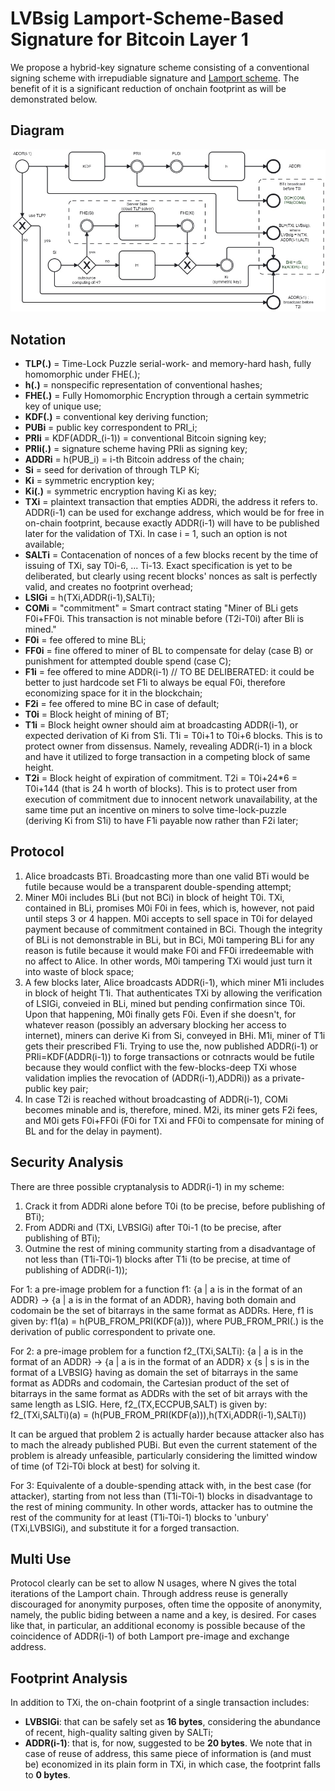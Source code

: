# LVBsig Lamport-Scheme-Based Signature for Bitcoin Layer 1

We propose a hybrid-key signature scheme consisting of a conventional signing scheme with irrepudiable signature and [Lamport scheme](https://en.wikipedia.org/wiki/S/KEY). The benefit of it is a significant reduction of onchain footprint as will be demonstrated below.

## Diagram

![Diagram representing derivation_of_one_LVBsig_chain_cycle](keys_diagram.jpg)

## Notation

* **TLP(.)** = Time-Lock Puzzle serial-work- and memory-hard hash, fully homomorphic under FHE(.);
* **h(.)** = nonspecific representation of conventional hashes;
* **FHE(.)** = Fully Homomorphic Encryption through a certain symmetric key of unique use;
* **KDF(.)** = conventional key deriving function;
* **PUBi** = public key correspondent to PRI_i;
* **PRIi** = KDF(ADDR_(i-1)) = conventional Bitcoin signing key;
* **PRIi(.)** = signature scheme having PRIi as signing key;
* **ADDRi** = h(PUB_i) = i-th Bitcoin address of the chain;
* **Si** = seed for derivation of through TLP Ki;
* **Ki** = symmetric encryption key;
* **Ki(.)** = symmetric encryption having Ki as key;
* **TXi** = plaintext transaction that empties ADDRi, the address it refers to. ADDR(i-1) can be used for exchange address, which would be for free in on-chain footprint, because exactly ADDR(i-1) will have to be published later for the validation of TXi. In case i = 1, such an option is not available;
* **SALTi** = Contacenation of nonces of a few blocks recent by the time of issuing of TXi, say T0i-6, ... Ti-13. Exact specification is yet to be deliberated, but clearly using recent blocks' nonces as salt is perfectly valid, and creates no footprint overhead;
* **LSIGi** = h(TXi,ADDR(i-1),SALTi);
* **COMi** = "commitment" = Smart contract stating "Miner of BLi gets F0i+FF0i. This transaction is not minable before (T2i-T0i) after Bli is mined."
* **F0i** = fee offered to mine BLi;
* **FF0i** = fine offered to miner of BL to compensate for delay (case B) or punishment for attempted double spend (case C);
* **F1i** = fee offered to mine ADDR(i-1) // TO BE DELIBERATED: it could be better to just hardcode set F1i to always be equal F0i, therefore economizing space for it in the blockchain;
* **F2i** = fee offered to mine BC in case of default;
* **T0i** = Block height of mining of BT;
* **T1i** = Block height owner should aim at broadcasting ADDR(i-1), or expected derivation of Ki from S1i. T1i = T0i+1 to T0i+6 blocks. This is to protect owner from dissensus. Namely, revealing ADDR(i-1) in a block and have it utilized to forge transaction in a competing block of same height.
* **T2i** = Block height of expiration of commitment. T2i = T0i+24*6 = T0i+144 (that is 24 h worth of blocks). This is to protect user from execution of commitment due to innocent network unavailability, at the same time put an incentive on miners to solve time-lock-puzzle (deriving Ki from S1i) to have F1i payable now rather than F2i later;

## Protocol

1. Alice broadcasts BTi. Broadcasting more than one valid BTi would be futile because would be a transparent double-spending attempt;
2. Miner M0i includes BLi (but not BCi) in block of height T0i. TXi, contained in BLi, promises M0i F0i in fees, which is, however, not paid until steps 3 or 4 happen. M0i accepts to sell space in T0i for delayed payment because of commitment contained in BCi. Though the integrity of BLi is not demonstrable in BLi, but in BCi, M0i tampering BLi for any reason is futile because it would make F0i and FF0i irredeemable with no affect to Alice. In other words, M0i tampering TXi would just turn it into waste of block space;
3. A few blocks later, Alice broadcasts ADDR(i-1), which miner M1i includes in block of height T1i. That authenticates TXi by allowing the verification of LSIGi, conveied in BLi, mined but pending confirmation since T0i. Upon that happening, M0i finally gets F0i. Even if she doesn't, for whatever reason (possibly an adversary blocking her access to internet), miners can derive Ki from Si, conveyed in BHi. M1i, miner of T1i gets their prescribed F1i. Trying to use the, now published ADDR(i-1) or PRIi=KDF(ADDR(i-1)) to forge transactions or cotnracts would be futile because they would conflict with the few-blocks-deep TXi whose validation implies the revocation of (ADDR(i-1),ADDRi)) as a private-public key pair;
4. In case T2i is reached without broadcasting of ADDR(i-1), COMi becomes minable and is, therefore, mined. M2i, its miner gets F2i fees, and M0i gets F0i+FF0i (F0i for TXi and FF0i to compensate for mining of BL and for the delay in payment).

## Security Analysis

There are three possible cryptanalysis to ADDR(i-1) in my scheme:

1.  Crack it from ADDRi alone before T0i (to be precise, before publishing of BTi);
2.  From ADDRi and (TXi, LVBSIGi) after T0i-1 (to be precise, after publishing of BTi);
3.  Outmine the rest of mining community starting from a disadvantage of not less than (T1i-T0i-1) blocks after T1i (to be precise, at time of publishing of ADDR(i-1));

For 1: a pre-image problem for a function
f1: {a | a is in the format of an ADDR} -> {a | a is in the format of an ADDR}, 
having both domain and codomain be the set of bitarrays in the same format as ADDRs. Here, f1 is given by:
f1(a) = h(PUB_FROM_PRI(KDF(a))), where PUB_FROM_PRI(.) is the derivation of public correspondent to private one.

For 2: a pre-image problem for a function
f2_(TXi,SALTi): {a | a is in the format of an ADDR} -> {a | a is in the format of an ADDR} x {s | s is in the format of a LVBSIG}
having as domain the set of bitarrays in the same format as ADDRs and codomain, the Cartesian product of the set of bitarrays in the same format as ADDRs with the set of bit arrays with the same length as LSIG. Here, f2_(TX,ECCPUB,SALT) is given by:
f2_(TXi,SALTi)(a) = (h(PUB_FROM_PRI(KDF(a))),h(TXi,ADDR(i-1),SALTi))

It can be argued that problem 2 is actually harder because attacker also has to mach the already published PUBi. But even the current statement of the problem is already unfeasible, particularly considering the limitted window of time (of T2i-T0i block at best) for solving it.

For 3: Equivalente of a double-spending attack with, in the best case (for attacker), starting from not less than (T1i-T0i-1) blocks in disadvantage to the rest of mining community. In other words, attacker has to outmine the rest of the community for at least (T1i-T0i-1) blocks to 'unbury' (TXi,LVBSIGi), and substitute it for a forged transaction.

## Multi Use

Protocol clearly can be set to allow N usages, where N gives the total iterations of the Lamport chain. Through address reuse is generally discouraged for anonymity purposes, often time the opposite of anonymity, namely, the public biding between a name and a key, is desired. For cases like that, in particular, an additional economy is possible because of the coincidence of ADDR(i-1) of both Lamport pre-image and exchange address.

## Footprint Analysis

In addition to TXi, the on-chain footprint of a single transaction includes:

* **LVBSIGi**: that can be safely set as **16 bytes**, considering the abundance of recent, high-quality salting given by SALTi;
* **ADDR(i-1)**: that is, for now, suggested to be **20 bytes**. We note that in case of reuse of address, this same piece of information is (and must be) economized in its plain form in TXi, in which case, the footprint falls to **0 bytes**.
